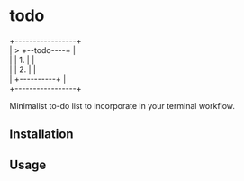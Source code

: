 # todo

+-----------------+ <br/>
| > +--todo----+  | <br/>
|   | 1.       |  | <br/>
|   | 2.       |  | <br/>
|   +----------+  | <br/>
+-----------------+ <br/>

Minimalist to-do list to incorporate in your terminal workflow. 

## Installation



## Usage
